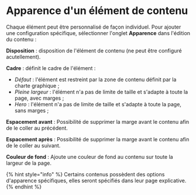 # Apparence d'un élément de contenu

Chaque élément peut être personnalisé de façon individuel. Pour ajouter une configuration spécifique, sélectionner l'onglet **Apparence** dans l'édition du contenu :

**Disposition** : disposition de l'élément de contenu \(ne peut être configuré acutellement\).

**Cadre** : définit le cadre de l'élément :

* _Défaut_ : l'élément est restreint par la zone de contenu définit par la charte graphique ;
* _Pleine largeur_ : l'élément n'a pas de limite de taille et s'adapte à toute la page, avec marges ;
* _Hero_ : l'élément n'a pas de limite de taille et s'adapte à toute la page, sans marges ;

**Espacement avant** : Possibilité de supprimer la marge avant le contenu afin de le coller au précédent.

**Espacement après** : Possibilité de supprimer la marge avant le contenu afin de le coller au suivant.

**Couleur de fond** : Ajoute une couleur de fond au contenu sur toute la largeur de la page.

{% hint style="info" %}
Certains contenus possèdent des options d'apparence spécifiques, elles seront spécifiés dans leur page explicative.
{% endhint %}

